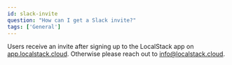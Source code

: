 ```yaml
---
id: slack-invite
question: "How can I get a Slack invite?"
tags: ['General']
---
```


Users receive an invite after signing up to the LocalStack app on [app.localstack.cloud](https://app.localstack.cloud). Otherwise please reach out to [info@localstack.cloud](mailto:info@localstack.cloud).
